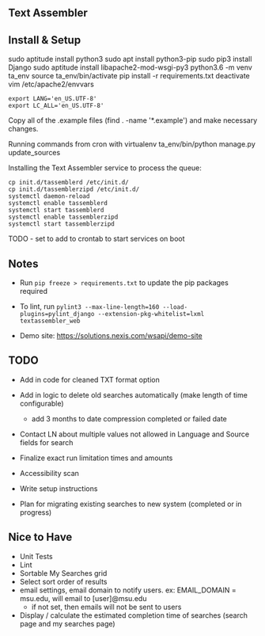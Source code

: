 Text Assembler
--------------



Install & Setup
---------------
sudo aptitude install python3
sudo apt install python3-pip
sudo pip3 install Django
sudo aptitude install libapache2-mod-wsgi-py3
python3.6 -m venv ta_env
source ta_env/bin/activate
pip install -r requirements.txt
deactivate
vim /etc/apache2/envvars
```
export LANG='en_US.UTF-8'
export LC_ALL='en_US.UTF-8'
```

Copy all of the .example files (find . -name '*.example') and make necessary changes.

Running commands from cron with virtualenv
ta_env/bin/python manage.py update_sources

Installing the Text Assembler service to process the queue:
```
cp init.d/tassemblerd /etc/init.d/
cp init.d/tassemblerzipd /etc/init.d/
systemctl daemon-reload
systemctl enable tassemblerd
systemctl start tassemblerd
systemctl enable tassemblerzipd
systemctl start tassemblerzipd
```
TODO - set to add to crontab to start services on boot


Notes
--------------
* Run `pip freeze > requirements.txt` to update the pip packages required
* To lint, run `pylint3 --max-line-length=160 --load-plugins=pylint_django --extension-pkg-whitelist=lxml textassembler_web`

* Demo site: https://solutions.nexis.com/wsapi/demo-site

TODO
-------
* Add in code for cleaned TXT format option
* Add in logic to delete old searches automatically (make length of time configurable)
    * add 3 months to date compression completed or failed date
* Contact LN about multiple values not allowed in Language and Source fields for search
* Finalize exact run limitation times and amounts

* Accessibility scan
* Write setup instructions
* Plan for migrating existing searches to new system (completed or in progress)

Nice to Have
-------------
* Unit Tests
* Lint
* Sortable My Searches grid
* Select sort order of results
* email settings, email domain to notify users. ex: EMAIL_DOMAIN = msu.edu, will email to [user]@msu.edu
    * if not set, then emails will not be sent to users
* Display / calculate the estimated completion time of searches (search page and my searches page)
